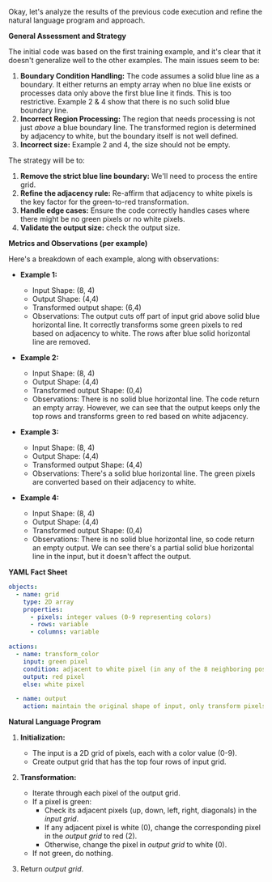 Okay, let's analyze the results of the previous code execution and refine the natural language program and approach.

**General Assessment and Strategy**

The initial code was based on the first training example, and it's clear that it doesn't generalize well to the other examples. The main issues seem to be:

1.  **Boundary Condition Handling:** The code assumes a solid blue line as a boundary. It either returns an empty array when no blue line exists or processes data only above the first blue line it finds. This is too restrictive. Example 2 & 4 show that there is no such solid blue boundary line.
2.  **Incorrect Region Processing:** The region that needs processing is not just *above* a blue boundary line. The transformed region is determined by adjacency to white, but the boundary itself is not well defined.
3. **Incorrect size:** Example 2 and 4, the size should not be empty.

The strategy will be to:

1.  **Remove the strict blue line boundary:** We'll need to process the entire grid.
2.  **Refine the adjacency rule:** Re-affirm that adjacency to white pixels is the key factor for the green-to-red transformation.
3.  **Handle edge cases:** Ensure the code correctly handles cases where there might be no green pixels or no white pixels.
4. **Validate the output size:** check the output size.

**Metrics and Observations (per example)**

Here's a breakdown of each example, along with observations:

*   **Example 1:**
    *   Input Shape: (8, 4)
    *   Output Shape: (4,4)
    *   Transformed output shape: (6,4)
    *   Observations: The output cuts off part of input grid above solid blue horizontal line. It correctly transforms some green pixels to red based on adjacency to white. The rows after blue solid horizontal line are removed.

*   **Example 2:**
    *   Input Shape: (8, 4)
    *   Output Shape: (4,4)
    *    Transformed output Shape: (0,4)
    *   Observations: There is no solid blue horizontal line. The code return an empty array. However, we can see that the output keeps only the top rows and transforms green to red based on white adjacency.

*   **Example 3:**
    *   Input Shape: (8, 4)
    *   Output Shape: (4,4)
    *    Transformed output Shape: (4,4)
    *   Observations: There's a solid blue horizontal line. The green pixels are converted based on their adjacency to white.

*   **Example 4:**
    *   Input Shape: (8, 4)
    *   Output Shape: (4,4)
    *    Transformed output Shape: (0,4)
    *   Observations: There is no solid blue horizontal line, so code return an empty output. We can see there's a partial solid blue horizontal line in the input, but it doesn't affect the output.

**YAML Fact Sheet**


```yaml
objects:
  - name: grid
    type: 2D array
    properties:
      - pixels: integer values (0-9 representing colors)
      - rows: variable
      - columns: variable

actions:
  - name: transform_color
    input: green pixel
    condition: adjacent to white pixel (in any of the 8 neighboring positions, same row, previous row or next row)
    output: red pixel
    else: white pixel

  - name: output
    action: maintain the original shape of input, only transform pixels in top four rows.
```


**Natural Language Program**

1.  **Initialization:**
    *   The input is a 2D grid of pixels, each with a color value (0-9).
    *  Create output grid that has the top four rows of input grid.

2.  **Transformation:**
    *   Iterate through each pixel of the output grid.
    *   If a pixel is green:
        *   Check its adjacent pixels (up, down, left, right, diagonals) in the *input grid*.
        *   If any adjacent pixel is white (0), change the corresponding pixel in the *output grid* to red (2).
        *   Otherwise, change the pixel in *output grid* to white (0).
    *   If not green, do nothing.
3. Return *output grid*.
